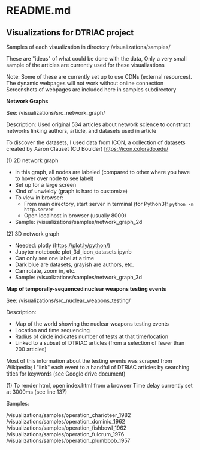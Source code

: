 # README.md

## Visualizations for DTRIAC project

Samples of each visualization in directory /visualizations/samples/

These are "ideas" of what could be done with the data, 
Only a very small sample of the articles are currently used for these visualizations

Note: Some of these are currently set up to use CDNs (external resources).
The dynamic webpages will not work without online connection 
Screenshots of webpages are included here in samples subdirectory


**Network Graphs**

See: /visualizations/src_network_graph/

Description: Used original 534 articles about network science
	to construct networks linking authors, article, and 
	datasets used in article

To discover the datasets, I used data from ICON, 
a collection of datasets created by Aaron Clauset (CU Boulder)
https://icon.colorado.edu/

(1) 2D network graph
- In this graph, all nodes are labeled (compared to other where you have to hover over node to see label)
- Set up for a large screen 
- Kind of unwieldy (graph is hard to customize)
- To view in browser:
	- From main directory, start server in terminal (for Python3): 
	``` python -m http.server ```
	- Open localhost in browser (usually 8000)
- Sample: /visualizations/samples/network_graph_2d

(2) 3D network graph
- Needed: plotly (https://plot.ly/python/)
- Jupyter notebook: plot_3d_icon_datasets.ipynb
- Can only see one label at a time
- Dark blue are datasets, grayish are authors, etc.
- Can rotate, zoom in, etc.
- Sample: /visualizations/samples/network_graph_3d



**Map of temporally-sequenced nuclear weapons testing events**

See: /visualizations/src_nuclear_weapons_testing/

Description: 
- Map of the world showing the nuclear weapons testing events
- Location and time sequencing
- Radius of circle indicates number of tests at that time/location
- Linked to a subset of DTRIAC articles (from a selection of fewer than 200 articles)

Most of this information about the testing events was scraped from Wikipedia;
I "link" each event to a handful of DTRIAC articles by searching titles for keywords (see Google drive document)

(1) To render html, open index.html from a browser
Time delay currently set at 3000ms (see line 137)

Samples:

/visualizations/samples/operation_charioteer_1982
/visualizations/samples/operation_dominic_1962
/visualizations/samples/operation_fishbowl_1962
/visualizations/samples/operation_fulcrum_1976
/visualizations/samples/operation_plumbbob_1957

